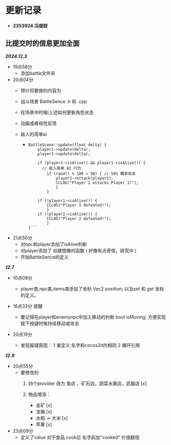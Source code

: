 # 更新记录 
- **2353924 冯俊财**
## 比提交时的信息更加全面

***2024.12.3***

-  19点58分
   - 添加battle文件夹
- 20点04分 
  - 预计将要做的内容为
  
  - 战斗场景 BattleSence .h 和 .cpp
  - 在场景中时候i上述如何更新角色状态
  - 动画或者视觉反馈
  - 敌人的简单ai
      - ```void         
        BattleScene::update(float delta) {
            player1->update(delta);
            player2->update(delta);

            if (player2->isAlive() && player1->isAlive()) {
              // 敌人简单 AI 行为
                if (rand() % 100 < 50) { // 50% 概率攻击
                    player2->attack(player1);
                    CCLOG("Player 2 attacks Player 1!");
                    }
                }

            if (!player1->isAlive()) {
                CCLOG("Player 1 defeated!");
                }
            if (!player2->isAlive()) {
                CCLOG("Player 2 defeated!");
                }
        }```
- 21点50分
  - 对npc和player添加了isAlive判断
  - 对player添加了 创建图像的函数 ( 好像有点奇怪，研究中 ) 
  - 开始BattleSence的定义 



***12.7***
- 10点08分
  - player类,npc类,items类添加了坐标 Vec2 position; 以及set 和 get 坐标的定义。

- 16点33分 提醒
  - 要记得在player和enemynpc中加入移动的判断  bool isMoving;  方便实现按下按键时候持续移动或攻击



- 20点19分 
  - 发现报错原因：
      1 重定义:名字和cocos2d内相同
      2 循环引用

***12.9***

- 20点55分
  - 要修改的
      1. 四个provider 改为 鱼店  ，矿石店，蔬菜水果店，武器店   [x]

      2. 物品增添：     
         - 金矿             [x]
         - 宝箱             [x]
         - 水稻 -> 大米     [x]
         - 苹果             [x]
- 23点09分
  - 定义了value 对于食品 cook后 名字前加"cooked" 价值翻倍
